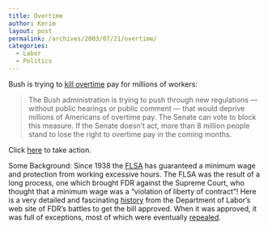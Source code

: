 ```yaml
---
title: Overtime
author: Kerim
layout: post
permalink: /archives/2003/07/21/overtime/
categories:
  - Labor
  - Politics
---
```

Bush is trying to <a href="http://www.aflcio.org/issuespolitics/ns03282003a.cfm" onclick="_gaq.push(['_trackEvent', 'outbound-article', 'http://www.aflcio.org/issuespolitics/ns03282003a.cfm', 'kill overtime']);" >kill overtime</a> pay for millions of workers:


>   The Bush administration is trying to push through new regulations &#8212; without public hearings or public comment &#8212; that would deprive millions of Americans of overtime pay. The Senate can vote to block this measure. If the Senate doesn&#8217;t act, more than 8 million people stand to lose the right to overtime pay in the coming months.


Click <a href="http://action.ourfuture.org/action/index.asp?step=2&#38;item=10895" onclick="_gaq.push(['_trackEvent', 'outbound-article', 'http://action.ourfuture.org/action/index.asp?step=2&item=10895', 'here']);" >here</a> to take action.

Some Background: Since 1938 the <a href="http://www.wikipedia.org/wiki/Fair_Labor_Standards_Act" onclick="_gaq.push(['_trackEvent', 'outbound-article', 'http://www.wikipedia.org/wiki/Fair_Labor_Standards_Act', 'FLSA']);" >FLSA</a> has guaranteed a minimum wage and protection from working excessive hours. The FLSA was the result of a long process, one which brought FDR against the Supreme Court, who thought that a minimum wage was a &#8220;violation of liberty of contract&#8221;! Here is a very detailed and fascinating <a href="http://www.dol.gov/asp/programs/history/flsa1938.htm" onclick="_gaq.push(['_trackEvent', 'outbound-article', 'http://www.dol.gov/asp/programs/history/flsa1938.htm', 'history']);" >history</a> from the Department of Labor&#8217;s web site of FDR&#8217;s battles to get the bill approved. When it was approved, it was full of exceptions, most of which were eventually <a href="http://www.wikipedia.org/wiki/Fair_Labor_Standards_Act" onclick="_gaq.push(['_trackEvent', 'outbound-article', 'http://www.wikipedia.org/wiki/Fair_Labor_Standards_Act', 'repealed']);" >repealed</a>.

